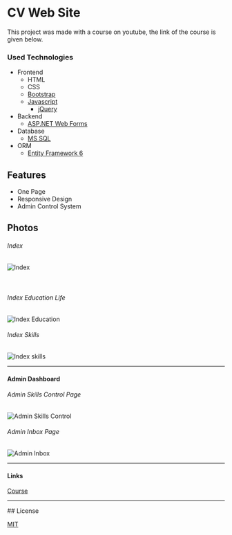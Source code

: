 # CV Web Site

This project was made with a course on youtube, the link of the course is given below.


### Used Technologies

- Frontend 
    * HTML 
    * CSS
    * [Bootstrap](https://getbootstrap.com/)
     - [Javascript](https://www.javascript.com/)
          * [jQuery](https://jquery.com/)
- Backend  
    * [ASP.NET Web Forms](https://docs.microsoft.com/en-us/aspnet/web-forms/overview/getting-started/getting-started-with-aspnet-45-web-forms/introduction-and-overview)
- Database 
    * [MS SQL](https://www.microsoft.com/en-us/sql-server/sql-server-2019)
- ORM
    * [Entity Framework 6](https://docs.microsoft.com/en-us/ef/)
  
## Features
- One Page
- Responsive Design
- Admin Control System

## Photos
<h6>Index</h6>
<img src="https://i.hizliresim.com/fvj5u30.png" alt="Index"/> 
<br/><br/><br/>
<h6>Index Education Life</h6>
<img src="https://i.hizliresim.com/eefroj3.png" alt="Index Education"/> 
<br/>
<h6>Index Skills</h6>
<img src="https://i.hizliresim.com/oluujf6.png" alt="Index skills"/>
<br/>
<hr/>

#### Admin Dashboard

<h6>Admin Skills Control Page</h6>
<img src="https://i.hizliresim.com/b3njwss.png" alt="Admin Skills Control"/> 
<br/>
<h6>Admin Inbox Page</h6>
<img src="https://i.hizliresim.com/jqq57rp.png" alt="Admin Inbox"/>
<br/>


<hr/>

#### Links 
<a href="https://www.youtube.com/playlist?list=PLKnjBHu2xXNO5SzAdK3y1EWq8Bw8Kmi1L" >Course</a>
<hr/>
## License

[MIT](https://github.com/mehmetacisuu/TourSharingSite/blob/main/LICENSE)

  
